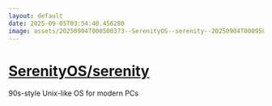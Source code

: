 ```yaml
---
layout: default
date: 2025-09-05T03:54:40.456280
image: assets/20250904T000500373--SerenityOS--serenity--20250904T000958302--cropped.png
---
```


# [SerenityOS/serenity](https://github.com/SerenityOS/serenity)

90s-style Unix-like OS for modern PCs
